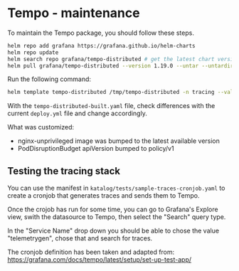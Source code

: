 # Tempo - maintenance

To maintain the Tempo package, you should follow these steps.

```bash
helm repo add grafana https://grafana.github.io/helm-charts
helm repo update
helm search repo grafana/tempo-distributed # get the latest chart version
helm pull grafana/tempo-distributed --version 1.19.0 --untar --untardir /tmp # this command will download the chart in /tmp/tempo-distributed
```

Run the following command:

```bash
helm template tempo-distributed /tmp/tempo-distributed -n tracing --values MAINTENANCE.values.yaml > tempo-distributed-built.yaml
```

With the `tempo-distributed-built.yaml` file, check differences with the current `deploy.yml` file and change accordingly.

What was customized:

- nginx-unprivileged image was bumped to the latest available version
- PodDisruptionBudget apiVersion bumped to policy/v1


## Testing the tracing stack

You can use the manifest in `katalog/tests/sample-traces-cronjob.yaml` to create a cronjob that generates traces and sends them to Tempo.

Once the crojob has run for some time, you can go to Grafana's Explore view, swith the datasource to Tempo, then select the "Search" query type.

In the "Service Name" drop down you should be able to chose the value "telemetrygen", chose that and search for traces.

The cronjob definition has been taken and adapted from: <https://grafana.com/docs/tempo/latest/setup/set-up-test-app/>
